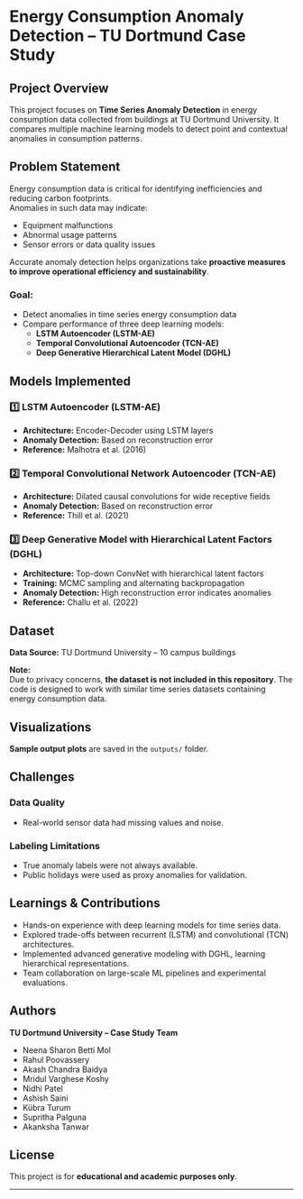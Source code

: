 # Energy Consumption Anomaly Detection – TU Dortmund Case Study

## Project Overview

This project focuses on **Time Series Anomaly Detection** in energy consumption data collected from buildings at TU Dortmund University. It compares multiple machine learning models to detect point and contextual anomalies in consumption patterns.

## Problem Statement

Energy consumption data is critical for identifying inefficiencies and reducing carbon footprints.  
Anomalies in such data may indicate:

- Equipment malfunctions
- Abnormal usage patterns
- Sensor errors or data quality issues

Accurate anomaly detection helps organizations take **proactive measures to improve operational efficiency and sustainability**.

### Goal:

- Detect anomalies in time series energy consumption data
- Compare performance of three deep learning models:
    - **LSTM Autoencoder (LSTM-AE)**
    - **Temporal Convolutional Autoencoder (TCN-AE)**
    - **Deep Generative Hierarchical Latent Model (DGHL)**

## Models Implemented

### 1️⃣ LSTM Autoencoder (LSTM-AE)

- **Architecture:** Encoder-Decoder using LSTM layers
- **Anomaly Detection:** Based on reconstruction error
- **Reference:** Malhotra et al. (2016)

### 2️⃣ Temporal Convolutional Network Autoencoder (TCN-AE)

- **Architecture:** Dilated causal convolutions for wide receptive fields
- **Anomaly Detection:** Based on reconstruction error
- **Reference:** Thill et al. (2021)

### 3️⃣ Deep Generative Model with Hierarchical Latent Factors (DGHL)

- **Architecture:** Top-down ConvNet with hierarchical latent factors
- **Training:** MCMC sampling and alternating backpropagation
- **Anomaly Detection:** High reconstruction error indicates anomalies
- **Reference:** Challu et al. (2022)

## Dataset

**Data Source:** TU Dortmund University – 10 campus buildings

**Note:**  
Due to privacy concerns, **the dataset is not included in this repository**. The code is designed to work with similar time series datasets containing energy consumption data.

## Visualizations

**Sample output plots** are saved in the `outputs/` folder.

## Challenges

### Data Quality

- Real-world sensor data had missing values and noise.

### Labeling Limitations

- True anomaly labels were not always available.
- Public holidays were used as proxy anomalies for validation.

## Learnings & Contributions

- Hands-on experience with deep learning models for time series data.
- Explored trade-offs between recurrent (LSTM) and convolutional (TCN) architectures.
- Implemented advanced generative modeling with DGHL, learning hierarchical representations.
- Team collaboration on large-scale ML pipelines and experimental evaluations.

## Authors

**TU Dortmund University – Case Study Team**

- Neena Sharon Betti Mol
- Rahul Poovassery
- Akash Chandra Baidya
- Mridul Varghese Koshy
- Nidhi Patel
- Ashish Saini
- Kübra Turum
- Supritha Palguna
- Akanksha Tanwar

## License

This project is for **educational and academic purposes only**.

---
